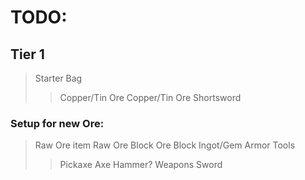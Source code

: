 # TODO:
## Tier 1

>Starter Bag
>> Copper/Tin Ore
>> Copper/Tin Ore Shortsword
>>


### Setup for new Ore:
>Raw Ore item
>Raw Ore Block
>Ore Block
>Ingot/Gem
> Armor
> Tools
>> Pickaxe
>> Axe
>> Hammer?
>Weapons
>> Sword

<!--stackedit_data:
eyJoaXN0b3J5IjpbLTExODc3MzY1MSw4Mzg3OTk5NiwxMzQ4Mj
Y1NTc2XX0=
-->
